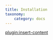```yaml
---
title: Installation
taxonomy:
    category: docs
---
```


[plugin:insert-content](/_partials/installation?zoocompare)
